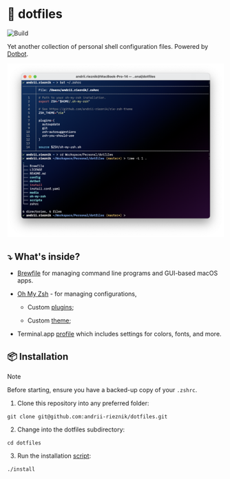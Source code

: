 # 🏡 dotfiles

![Build](https://img.shields.io/github/actions/workflow/status/andrii-rieznik/dotfiles/build.yml?branch=master&logo=github&label=macOS)

Yet another collection of personal shell configuration files.
Powered by [Dotbot](https://github.com/anishathalye/dotbot).

![windows-terminal](media/terminal.png)

## ⤵️ What's inside?

- [Brewfile](Brewfile) for managing command line programs and GUI-based macOS apps.

- [Oh My Zsh](https://github.com/ohmyzsh/ohmyzsh) - for managing configurations,

  - Custom [plugins](oh-my-zsh/custom/plugins);

  - Custom [theme](oh-my-zsh/custom/themes);

- Terminal.app [profile](config/terminal) which includes settings for colors, fonts, and more.

## 📦 Installation

> [!NOTE]
> Before starting, ensure you have a backed-up copy of your `.zshrc`.

1. Clone this repository into any preferred folder:

```shell
git clone git@github.com:andrii-rieznik/dotfiles.git
```

2. Change into the dotfiles subdirectory:

```shell
cd dotfiles
```

3. Run the installation [script](install):

```shell
./install
```

